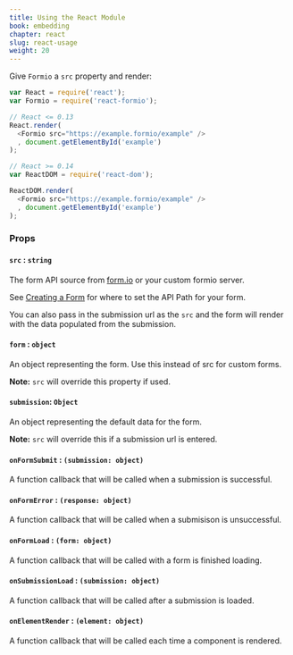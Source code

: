 ```yaml
---
title: Using the React Module
book: embedding
chapter: react
slug: react-usage
weight: 20
---
```

Give `Formio` a `src` property and render:

```javascript
var React = require('react');
var Formio = require('react-formio');

// React <= 0.13
React.render(
  <Formio src="https://example.formio/example" />
  , document.getElementById('example')
);

// React >= 0.14
var ReactDOM = require('react-dom');

ReactDOM.render(
  <Formio src="https://example.formio/example" />
  , document.getElementById('example')
);
```

### Props

#### `src` : `string`

The form API source from [form.io](https://www.form.io) or your custom formio server.

See [Creating a Form](/userguide/#new-form) for where to set the API Path for your form.

You can also pass in the submission url as the `src` and the form will render with the data populated from the submission.

#### `form` : `object`

An object representing the form. Use this instead of src for custom forms. 

**Note:** `src` will override this property if used.

#### `submission`: `Object`

An object representing the default data for the form.

**Note:** `src` will override this if a submission url is entered.

#### `onFormSubmit` : `(submission: object)`

A function callback that will be called when a submission is successful.

#### `onFormError` : `(response: object)`

A function callback that will be called when a submisison is unsuccessful.

#### `onFormLoad` : `(form: object)`

A function callback that will be called with a form is finished loading.

#### `onSubmissionLoad` : `(submission: object)`

A function callback that will be called after a submission is loaded.

#### `onElementRender` : `(element: object)`

A function callback that will be called each time a component is rendered.
